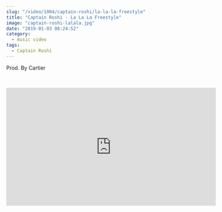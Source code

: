 ```yaml
--- 
slug: "/video/1004/captain-roshi/la-la-la-freestyle"
title: "Captain Roshi - La La La Freestyle"
image: "captain-roshi-lalala.jpg"
date: "2019-01-03 08:24:52"
category:
  - music video
tags:
  - Captain Roshi
---
```

<p>Prod. By Cartier</p><br/><p><iframe width="560" height="315" src="https://www.youtube.com/embed/c6NAOg6oY84" frameborder="0" allow="accelerometer; autoplay; encrypted-media; gyroscope; picture-in-picture" allowfullscreen></iframe></p>